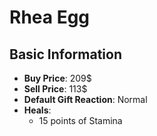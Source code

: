 # Rhea Egg

## Basic Information

- **Buy Price**: 209$
- **Sell Price**: 113$
- **Default Gift Reaction**: Normal
- **Heals**:
  - 15 points of Stamina